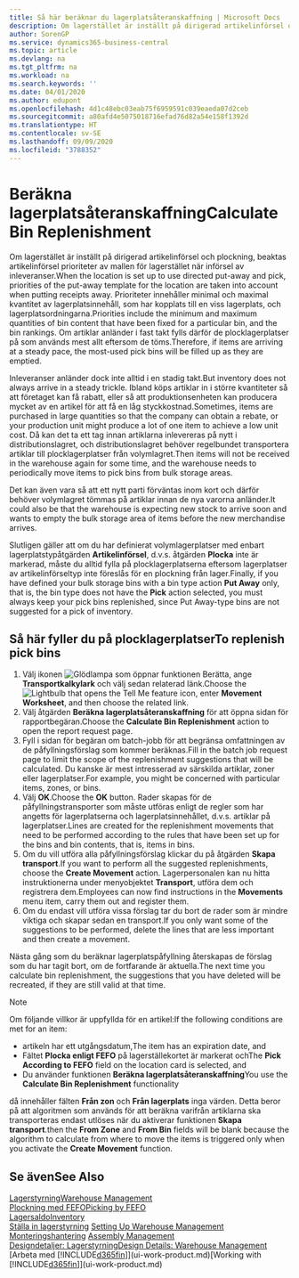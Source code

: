 ```yaml
---
title: Så här beräknar du lagerplatsåteranskaffning | Microsoft Docs
description: Om lagerstället är inställt på dirigerad artikelinförsel och plockning, beaktas artikelinförsel prioriteter av mallen för lagerstället när införsel av inleveranser.
author: SorenGP
ms.service: dynamics365-business-central
ms.topic: article
ms.devlang: na
ms.tgt_pltfrm: na
ms.workload: na
ms.search.keywords: ''
ms.date: 04/01/2020
ms.author: edupont
ms.openlocfilehash: 4d1c48ebc03eab75f6959591c039eaeda07d2ceb
ms.sourcegitcommit: a80afd4e5075018716efad76d82a54e158f1392d
ms.translationtype: HT
ms.contentlocale: sv-SE
ms.lasthandoff: 09/09/2020
ms.locfileid: "3788352"
---
```

# <a name="calculate-bin-replenishment"></a><span data-ttu-id="96501-103">Beräkna lagerplatsåteranskaffning</span><span class="sxs-lookup"><span data-stu-id="96501-103">Calculate Bin Replenishment</span></span>
<span data-ttu-id="96501-104">Om lagerstället är inställt på dirigerad artikelinförsel och plockning, beaktas artikelinförsel prioriteter av mallen för lagerstället när införsel av inleveranser.</span><span class="sxs-lookup"><span data-stu-id="96501-104">When the location is set up to use directed put-away and pick, priorities of the put-away template for the location are taken into account when putting receipts away.</span></span> <span data-ttu-id="96501-105">Prioriteter innehåller minimal och maximal kvantitet av lagerplatsinnehåll, som har kopplats till en viss lagerplats, och lagerplatsordningarna.</span><span class="sxs-lookup"><span data-stu-id="96501-105">Priorities include the minimum and maximum quantities of bin content that have been fixed for a particular bin, and the bin rankings.</span></span> <span data-ttu-id="96501-106">Om artiklar anländer i fast takt fylls därför de plocklagerplatser på som används mest allt eftersom de töms.</span><span class="sxs-lookup"><span data-stu-id="96501-106">Therefore, if items are arriving at a steady pace, the most-used pick bins will be filled up as they are emptied.</span></span>  

<span data-ttu-id="96501-107">Inleveranser anländer dock inte alltid i en stadig takt.</span><span class="sxs-lookup"><span data-stu-id="96501-107">But inventory does not always arrive in a steady trickle.</span></span> <span data-ttu-id="96501-108">Ibland köps artiklar in i större kvantiteter så att företaget kan få rabatt, eller så att produktionsenheten kan producera mycket av en artikel för att få en låg styckkostnad.</span><span class="sxs-lookup"><span data-stu-id="96501-108">Sometimes, items are purchased in large quantities so that the company can obtain a rebate, or your production unit might produce a lot of one item to achieve a low unit cost.</span></span> <span data-ttu-id="96501-109">Då kan det ta ett tag innan artiklarna inlevereras på nytt i distributionslagret, och distributionslagret behöver regelbundet transportera artiklar till plocklagerplatser från volymlagret.</span><span class="sxs-lookup"><span data-stu-id="96501-109">Then items will not be received in the warehouse again for some time, and the warehouse needs to periodically move items to pick bins from bulk storage areas.</span></span>  

<span data-ttu-id="96501-110">Det kan även vara så att ett nytt parti förväntas inom kort och därför behöver volymlagret tömmas på artiklar innan de nya varorna anländer.</span><span class="sxs-lookup"><span data-stu-id="96501-110">It could also be that the warehouse is expecting new stock to arrive soon and wants to empty the bulk storage area of items before the new merchandise arrives.</span></span>  

<span data-ttu-id="96501-111">Slutligen gäller att om du har definierat volymlagerplatser med enbart lagerplatstypåtgärden **Artikelinförsel**, d.v.s. åtgärden **Plocka** inte är markerad, måste du alltid fylla på plocklagerplatserna eftersom lagerplatser av artikelinförseltyp inte föreslås för en plockning från lager.</span><span class="sxs-lookup"><span data-stu-id="96501-111">Finally, if you have defined your bulk storage bins with a bin type action **Put Away** only, that is, the bin type does not have the **Pick** action selected, you must always keep your pick bins replenished, since Put Away-type bins are not suggested for a pick of inventory.</span></span>  

## <a name="to-replenish-pick-bins"></a><span data-ttu-id="96501-112">Så här fyller du på plocklagerplatser</span><span class="sxs-lookup"><span data-stu-id="96501-112">To replenish pick bins</span></span>  
1.  <span data-ttu-id="96501-113">Välj ikonen ![Glödlampa som öppnar funktionen Berätta](media/ui-search/search_small.png "Berätta vad du vill göra"), ange **Transportkalkylark** och välj sedan relaterad länk.</span><span class="sxs-lookup"><span data-stu-id="96501-113">Choose the ![Lightbulb that opens the Tell Me feature](media/ui-search/search_small.png "Tell me what you want to do") icon, enter **Movement Worksheet**, and then choose the related link.</span></span>  
2.  <span data-ttu-id="96501-114">Välj åtgärden **Beräkna lagerplatsåteranskaffning** för att öppna sidan för rapportbegäran.</span><span class="sxs-lookup"><span data-stu-id="96501-114">Choose the **Calculate Bin Replenishment** action to open the report request page.</span></span>  
3.  <span data-ttu-id="96501-115">Fyll i sidan för begäran om batch-jobb för att begränsa omfattningen av de påfyllningsförslag som kommer beräknas.</span><span class="sxs-lookup"><span data-stu-id="96501-115">Fill in the batch job request page to limit the scope of the replenishment suggestions that will be calculated.</span></span> <span data-ttu-id="96501-116">Du kanske är mest intresserad av särskilda artiklar, zoner eller lagerplatser.</span><span class="sxs-lookup"><span data-stu-id="96501-116">For example, you might be concerned with particular items, zones, or bins.</span></span>  
4.  <span data-ttu-id="96501-117">Välj **OK**.</span><span class="sxs-lookup"><span data-stu-id="96501-117">Choose the **OK** button.</span></span> <span data-ttu-id="96501-118">Rader skapas för de påfyllningstransporter som måste utföras enligt de regler som har angetts för lagerplatserna och lagerplatsinnehållet, d.v.s. artiklar på lagerplatser.</span><span class="sxs-lookup"><span data-stu-id="96501-118">Lines are created for the replenishment movements that need to be performed according to the rules that have been set up for the bins and bin contents, that is, items in bins.</span></span>  
5.  <span data-ttu-id="96501-119">Om du vill utföra alla påfyllningsförslag klickar du på åtgärden **Skapa transport**.</span><span class="sxs-lookup"><span data-stu-id="96501-119">If you want to perform all the suggested replenishments, choose the **Create Movement** action.</span></span> <span data-ttu-id="96501-120">Lagerpersonalen kan nu hitta instruktionerna under menyobjektet **Transport**, utföra dem och registrera dem.</span><span class="sxs-lookup"><span data-stu-id="96501-120">Employees can now find instructions in the **Movements** menu item, carry them out and register them.</span></span>  
6.  <span data-ttu-id="96501-121">Om du endast vill utföra vissa förslag tar du bort de rader som är mindre viktiga och skapar sedan en transport.</span><span class="sxs-lookup"><span data-stu-id="96501-121">If you only want some of the suggestions to be performed, delete the lines that are less important and then create a movement.</span></span>  

<span data-ttu-id="96501-122">Nästa gång som du beräknar lagerplatspåfyllning återskapas de förslag som du har tagit bort, om de fortfarande är aktuella.</span><span class="sxs-lookup"><span data-stu-id="96501-122">The next time you calculate bin replenishment, the suggestions that you have deleted will be recreated, if they are still valid at that time.</span></span>  

> [!NOTE]  
>  <span data-ttu-id="96501-123">Om följande villkor är uppfyllda för en artikel:</span><span class="sxs-lookup"><span data-stu-id="96501-123">If the following conditions are met for an item:</span></span>  
>   
>  -   <span data-ttu-id="96501-124">artikeln har ett utgångsdatum,</span><span class="sxs-lookup"><span data-stu-id="96501-124">The item has an expiration date, and</span></span>  
> -   <span data-ttu-id="96501-125">Fältet **Plocka enligt FEFO** på lagerställekortet är markerat och</span><span class="sxs-lookup"><span data-stu-id="96501-125">The **Pick According to FEFO** field on the location card is selected, and</span></span>  
> -   <span data-ttu-id="96501-126">Du använder funktionen **Beräkna lagerplatsåteranskaffning**</span><span class="sxs-lookup"><span data-stu-id="96501-126">You use the **Calculate Bin Replenishment** functionality</span></span>  
>   
>  <span data-ttu-id="96501-127">då innehåller fälten **Från zon** och **Från lagerplats** inga värden. Detta beror på att algoritmen som används för att beräkna varifrån artiklarna ska transporteras endast utlöses när du aktiverar funktionen **Skapa transport**.</span><span class="sxs-lookup"><span data-stu-id="96501-127">then the **From Zone** and **From Bin** fields will be blank because the algorithm to calculate from where to move the items is triggered only when you activate the **Create Movement** function.</span></span>  

## <a name="see-also"></a><span data-ttu-id="96501-128">Se även</span><span class="sxs-lookup"><span data-stu-id="96501-128">See Also</span></span>  
[<span data-ttu-id="96501-129">Lagerstyrning</span><span class="sxs-lookup"><span data-stu-id="96501-129">Warehouse Management</span></span>](warehouse-manage-warehouse.md)  
[<span data-ttu-id="96501-130">Plockning med FEFO</span><span class="sxs-lookup"><span data-stu-id="96501-130">Picking by FEFO</span></span>](warehouse-picking-by-fefo.md)  
[<span data-ttu-id="96501-131">Lagersaldo</span><span class="sxs-lookup"><span data-stu-id="96501-131">Inventory</span></span>](inventory-manage-inventory.md)  
<span data-ttu-id="96501-132">[Ställa in lagerstyrning](warehouse-setup-warehouse.md)   </span><span class="sxs-lookup"><span data-stu-id="96501-132">[Setting Up Warehouse Management](warehouse-setup-warehouse.md)   </span></span>  
<span data-ttu-id="96501-133">[Monteringshantering](assembly-assemble-items.md)  </span><span class="sxs-lookup"><span data-stu-id="96501-133">[Assembly Management](assembly-assemble-items.md)  </span></span>  
[<span data-ttu-id="96501-134">Designdetaljer: Lagerstyrning</span><span class="sxs-lookup"><span data-stu-id="96501-134">Design Details: Warehouse Management</span></span>](design-details-warehouse-management.md)  
<span data-ttu-id="96501-135">[Arbeta med [!INCLUDE[d365fin](includes/d365fin_md.md)]](ui-work-product.md)</span><span class="sxs-lookup"><span data-stu-id="96501-135">[Working with [!INCLUDE[d365fin](includes/d365fin_md.md)]](ui-work-product.md)</span></span>
